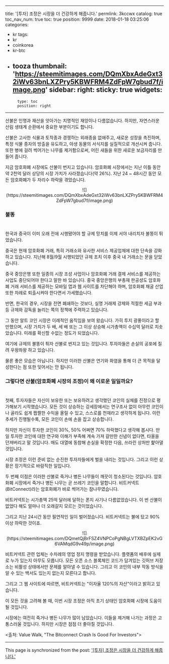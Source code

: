 
---
title: '[투자]  조정은 시장을 더 건강하게 해줍니다.'
permlink: 3kccwx
catalog: true
toc_nav_num: true
toc: true
position: 9999
date: 2018-01-18 03:25:06
categories:
- kr
tags:
- kr
- coinkorea
- kr-btc
- tooza
thumbnail: 'https://steemitimages.com/DQmXbxAdeGxt32iWv63bnLXZPry5KBWFRM4ZdFpW7gbud7f/image.png'
sidebar:
    right:
        sticky: true
widgets:
    -
        type: toc
        position: right
---


산불은 인명과 재산을 앗아가는 치명적인 재앙이나 다름없습니다.  하지만, 자연스러운 산림 생태계 순환에서 중요한 부분이기도 합니다.

산불은 고사한 식물과 토착종과 경쟁하는 외래종을 없애주고, 새로운 성장을 촉진하며, 특정 식물 종자의 방출을 유도하고, 야생 동물의 서식지를 실질적으로 개선시켜 줍니다.  또한 병에 걸려 썩어가는 나무를 제거함으로써, 어린 새들을 위한 새로운 보금자리를 만들어 줍니다. 

지금 암호화폐 시장에도 산불이 번지고 있습니다.  암호화폐 시장에서는 지난 이틀 동안 약 2천억 달러 상당의 시장 가치가 사라졌습니다(약 26%). 지난 24 ~ 48시간 동안 모든 암호화폐가 두 자리수 하락을 겪었습니다. 

<center>
![](https://steemitimages.com/DQmXbxAdeGxt32iWv63bnLXZPry5KBWFRM4ZdFpW7gbud7f/image.png)
</center>

### 불똥
#
한국과 중국이 이미 오래 전에 시행됐어야 할 규제 망치를 이제 서야 내리치자 불똥이 튀었습니다. 

중국은 현재 암호화폐 거래, 특히 거래소와 유사한 서비스 제공업체에 대한 단속을 강화하고 있습니다.  지난해 8월/9월 시행되었던 규제 조치 이후 중국 내 거래소는 문을 닫았습니다.  

중국 중앙은행 또한 일종의 시장 조성 사업이나 암호화폐 거래 결제 서비스를 제공하는 사업도 중단되어야 한다고 말한 바 있습니다.  중국 중앙은행의 부총재  판공셩도 암호화폐 거래 서비스를 제공하는 모바일 앱과 웹 사이트를 차단해야 하며, 암호화폐 채굴 산업 또한 차례로 퇴출시켜야 한다면서 가세했습니다.

반면, 한국의 경우, 시장을 전면 폐쇄하는 것보다, 실명 거래제 강제와 적절한 세금 부과 등 규제와 감독을 늘리는 쪽의 정책에 주력하고 있습니다.

그 동안 알트 코인 시장은 이례적인 움직임을 보여 왔습니다. 가히 투지 광풍이라고 할 만했으며, 시장 가치가 두 배, 세 배 또는 그 이상 상승해 시가총액이 수십억 달러로 치솟았습니다.  미래를 확신할 수없는 정도가 되었습니다. 

여기에 규제의 불똥이 튀자 산불로 번지고 있는 것입니다.  투자자들은 손실의 공포에 질려 우왕좌왕 하고 있습니다. 

물론 좋은 모습은 아닙니다.  하지만 이러한 산불은 연기와 화염을 통해 더 큰 목적을 달성한다는 점 또한 잊어서는 안 됩니다. 

### 그렇다면 산불(암호화폐 시장의 조정)이 왜 이로운 일일까요? 
#
첫째, 투자자들은 자신이 보유한 또는 보유하려고 생각했던 코인의 실체를 진정으로 평가해보기 시작했습니다.  모든 것이 상승하는 강세장에서는 연구조사 없이 아무런 코인이나 골라도 쉽게 짭짤한 수익을 올릴 수 있고, 스스로를 천재라고 생각하게 됩니다.   이런 추세가 진행될수록, 모든 코인이 손에 손을 잡고 상승합니다. 

하지만 자신이 투자한 코인이 30%, 50% 어쩌면 70% 하락했다고 생각해 봅시다.  만일 투자한 코인에 대한 연구와 이해가 부족해 계속 가져 갈만한 신념이 없다면, 타올을 던져버리고 말 것입니다.  매도 대열에 동참해 손실을 확정한 다음, 쓰라린 상처만 핥아댈 것입니다.

시장 조정은 이런 준비 없는 순진한 투자자들에게 벌을 내리는 것입니다.  그리고 이런 상황은 장기적으로 바람직한 일입니다.

두 번째 이점은 이러한 산불로 죽거나 병든 나무들이 깨끗이 청소된다는 것입니다.  암호화폐 시장에서 죽거나 병든 나무는 곧 쓰레기 코인을 말합니다.   비트커넥트(BitConnect)라는 암호화폐가 바로 썩어가는 참나무였습니다. 

비트커넥트는 시가총액 25억 달러에 달하는 폰지 사기나 다름없었습니다.  이 번 산불이 없었다 해도 얼마나 더 오래갈지 모르는 것이었습니다. 

그리고 지난 24시간 동안 필연적인 일이 벌어졌습니다.  비트커넥트는 불에 탔고 90% 이상 하락한 것이죠.

<center>
![](https://steemitimages.com/DQmetQjBrFSZ4VNPCoPgNBgLVTXBZpEK2vG6VAMqdG9v49p/image.png)
</center>

비트커넥트 관련 업체는 수차례의 영업 정지 명령을 받았습니다.   플랫폼의 배후에 실제로 누가 있는지 아무도 모릅니다.  모든 오픈 소스 블록체인 코드가 담겨있는 깃허브 저장소는 비활성 상태에서만 문제를 알아낼 수 있습니다.  그리고 이 코인의 내부 작동 방식을 알 수 있는 백서도 있는지 없는지 모른다고 합니다. 

그리고 그 웹 사이트에 따르면, 비트커넥트는 "이자율 120%의 자산"이라고 밝히고 있습니다.

이 모든 것을 고려해 볼 때, 이번 시장 조정은 아직 초기 상태인 암호화폐 시장에 도움이 될 것입니다.  

시장에는 여전히 죽거나 병든 나무가 많이 남았습니다.  이들을 제거해 나가는 과정은 고통스러울 것입니다.  하지만 시장은 점점 더 좋아질 것입니다. 

<출처: Value Walk, "The Bitconnect Crash Is Good For Investors">

- - -

This page is synchronized from the post: ['[투자]  조정은 시장을 더 건강하게 해줍니다.'](https://steemit.com/@pius.pius/3kccwx)

